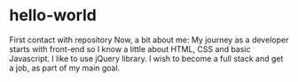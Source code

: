 # hello-world
First contact with repository
Now, a bit about me:
My journey as a developer starts with front-end so I know a little about HTML, CSS and basic Javascript. I like to use jQuery library.
I wish to become a full stack and get a job, as part of my main goal.
